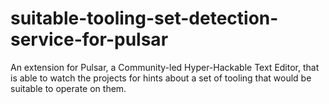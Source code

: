 # suitable-tooling-set-detection-service-for-pulsar
An extension for Pulsar, a Community-led Hyper-Hackable Text Editor, that is able to watch the projects for hints about a set of tooling that would be suitable to operate on them.
